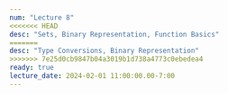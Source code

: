```yaml
---
num: "Lecture 8"
<<<<<<< HEAD
desc: "Sets, Binary Representation, Function Basics"
=======
desc: "Type Conversions, Binary Representation"
>>>>>>> 7e25d0cb9847b04a3019b1d738a4773c0ebedea4
ready: true
lecture_date: 2024-02-01 11:00:00.00-7:00
---
```

